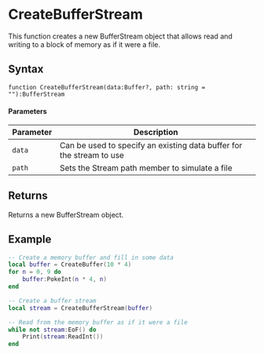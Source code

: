 # CreateBufferStream #

This function creates a new BufferStream object that allows read and writing to a block of memory as if it were a file.

## Syntax ##
`function CreateBufferStream(data:Buffer?, path: string = ""):BufferStream`

#### Parameters ####
| Parameter | Description |
| --- | --- |
| `data` | Can be used to specify an existing data buffer for the stream to use |
| `path` | Sets the Stream path member to simulate a file |

## Returns ##
Returns a new BufferStream object.

## Example

```lua
-- Create a memory buffer and fill in some data
local buffer = CreateBuffer(10 * 4)
for n = 0, 9 do
    buffer:PokeInt(n * 4, n)
end

-- Create a buffer stream
local stream = CreateBufferStream(buffer)

-- Read from the memory buffer as if it were a file
while not stream:EoF() do
    Print(stream:ReadInt())
end
```
